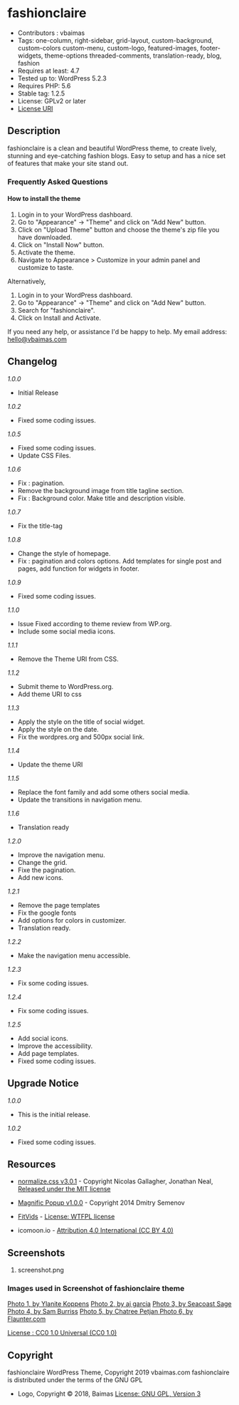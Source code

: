 # fashionclaire

* Contributors : vbaimas
* Tags: one-column, right-sidebar, grid-layout, custom-background, custom-colors custom-menu, custom-logo, featured-images, footer-widgets, theme-options threaded-comments, translation-ready, blog, fashion
* Requires at least: 4.7
* Tested up to: WordPress 5.2.3
* Requires PHP: 5.6
* Stable tag: 1.2.5
* License: GPLv2 or later
* [License URI](http://www.gnu.org/licenses/gpl-2.0.html)

## Description

fashionclaire is a clean and beautiful WordPress theme, to create lively, stunning and eye-catching fashion blogs. Easy to setup and has a nice set of features that make your site stand out.

### Frequently Asked Questions

#### How to install the theme

1. Login in to your WordPress dashboard.
2. Go to "Appearance" -> "Theme" and click on "Add New" button.
3. Click on "Upload Theme" button and choose the theme's zip file you have downloaded.
4. Click on "Install Now" button.
5. Activate the theme.
6. Navigate to Appearance > Customize in your admin panel and customize to taste.

Alternatively,

1. Login in to your WordPress dashboard.
2. Go to "Appearance" -> "Theme" and click on "Add New" button.
3. Search for "fashionclaire".
4. Click on Install and Activate.

If you need any help, or assistance I'd be happy to help. My email address: hello@vbaimas.com

## Changelog

*1.0.0*
* Initial Release

*1.0.2*
* Fixed some coding issues.

*1.0.5*
* Fixed some coding issues.
* Update CSS Files.

*1.0.6*
* Fix : pagination. 
* Remove the background image from title tagline section. 
* Fix : Background color. Make title and description visible.

*1.0.7*
* Fix the title-tag

*1.0.8*
* Change the style of homepage. 
* Fix : pagination and colors options. Add templates for single post and pages, add function for widgets in footer. 

*1.0.9* 
* Fixed some coding issues.

*1.1.0*
* Issue Fixed according to theme review from WP.org.
* Include some social media icons.

*1.1.1*
* Remove the Theme URI from CSS.

*1.1.2*
* Submit theme to WordPress.org.
* Add theme URI to css

*1.1.3*
* Apply the style on the title of social widget.
* Apply the style on the date.
* Fix the wordpres.org and 500px social link.

*1.1.4*
* Update the theme URI

*1.1.5*
* Replace the font family and add some others social media.
* Update the transitions in navigation menu.

*1.1.6*
 * Translation ready

*1.2.0*
 * Improve the navigation menu.
 * Change the grid.
 * Fixe the pagination.
 * Add new icons.

*1.2.1*
 * Remove the page templates
 * Fix the google fonts
 * Add options for colors in customizer.
 * Translation ready.

*1.2.2*
 * Make the navigation menu accessible. 

*1.2.3*
 * Fix some coding issues. 

*1.2.4*
 * Fix some coding issues. 

*1.2.5*
 * Add social icons. 
 * Improve the accessibility. 
 * Add page templates.
 * Fixed some coding issues.

## Upgrade Notice

*1.0.0*
* This is the initial release.

*1.0.2*
* Fixed some coding issues.


## Resources

*  [normalize.css v3.0.1](http://necolas.github.io/normalize.css/) - Copyright Nicolas Gallagher, Jonathan Neal, [Released under the MIT license](http://opensource.org/licenses/MIT)

*  [Magnific Popup v1.0.0](http://dimsemenov.com/plugins/magnific-popup/) - Copyright 2014 Dmitry Semenov

*  [FitVids](https://github.com/davatron5000/FitVids.js) - [License: WTFPL license](http://sam.zoy.org/wtfpl/)

*  icomoon.io - [Attribution 4.0 International (CC BY 4.0)](https://creativecommons.org/licenses/by/4.0/)

## Screenshots
1. screenshot.png

### Images used in Screenshot of fashionclaire theme

[Photo 1, by Ylanite Koppens](https://stocksnap.io/photo/EA7TDORJBT)
[Photo 2, by aj garcia](https://stocksnap.io/photo/I08C8XDJ6J)
[Photo 3, by Seacoast Sage](https://stocksnap.io/photo/3FPSHITMJ7)
[Photo 4, by Sam Burriss](https://stocksnap.io/photo/8ZXCTK4EJE)
[Photo 5, by Chatree Petjan ](https://stocksnap.io/photo/PELOYL0SPD)
[Photo 6, by Flaunter.com](https://stocksnap.io/photo/VGN66GTUT0)

[License : CC0 1.0 Universal (CC0 1.0)](https://creativecommons.org/publicdomain/zero/1.0/)


## Copyright

fashionclaire WordPress Theme, Copyright 2019 vbaimas.com
fashionclaire is distributed under the terms of the GNU GPL

*  Logo, Copyright © 2018, Baimas
   [License: GNU GPL, Version 3](https://www.gnu.org/licenses/gpl-3.0.html)
